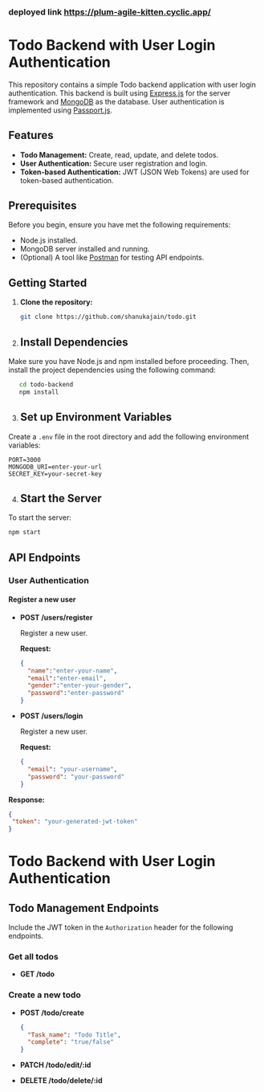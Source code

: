 ### deployed link https://plum-agile-kitten.cyclic.app/
# Todo Backend with User Login Authentication

This repository contains a simple Todo backend application with user login authentication. This backend is built using [Express.js](https://expressjs.com/) for the server framework and [MongoDB](https://www.mongodb.com/) as the database. User authentication is implemented using [Passport.js](http://www.passportjs.org/).

## Features

- **Todo Management:** Create, read, update, and delete todos.
- **User Authentication:** Secure user registration and login.
- **Token-based Authentication:** JWT (JSON Web Tokens) are used for token-based authentication.

## Prerequisites

Before you begin, ensure you have met the following requirements:

- Node.js installed.
- MongoDB server installed and running.
- (Optional) A tool like [Postman](https://www.postman.com/) for testing API endpoints.

## Getting Started

1. **Clone the repository:**

   ```bash
   git clone https://github.com/shanukajain/todo.git

2. ## Install Dependencies

Make sure you have Node.js and npm installed before proceeding. Then, install the project dependencies using the following command:
```bash
   cd todo-backend
   npm install
```
   
3. ## Set up Environment Variables

Create a `.env` file in the root directory and add the following environment variables:

```env
PORT=3000
MONGODB_URI=enter-your-url
SECRET_KEY=your-secret-key
```
4. ## Start the Server

To start the server:
   ```bash
   npm start
```
## API Endpoints

### User Authentication

#### Register a new user

- **POST /users/register**

  Register a new user.

  **Request:**

  ```json
  {
    "name":"enter-your-name",
    "email":"enter-email",
    "gender":"enter-your-gender",
    "password":"enter-password"
  }
   ```
- **POST /users/login**

  Register a new user.

  **Request:**

  ```json
  {
    "email": "your-username",
    "password": "your-password"
  }
 **Response:**
 ```json
{
  "token": "your-generated-jwt-token"
}
```

# Todo Backend with User Login Authentication

## Todo Management Endpoints

Include the JWT token in the `Authorization` header for the following endpoints.

### Get all todos

- **GET /todo**

### Create a new todo

- **POST /todo/create**

  ```json
  {
    "Task_name": "Todo Title",
    "complete": "true/false"
  }
  ```
- **PATCH /todo/edit/:id**

- **DELETE /todo/delete/:id**

